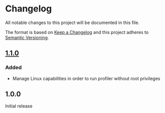 # Changelog

All notable changes to this project will be documented in this file.

The format is based on [Keep a Changelog](http://keepachangelog.com/en/1.0.0/)
and this project adheres to [Semantic Versioning](http://semver.org/spec/v2.0.0.html).

## [1.1.0]

### Added
* Manage Linux capabilities in order to run profiler without root privileges

## 1.0.0
Initial release

[Unreleased]: https://github.com/markt-de/puppet-async_profiler/compare/v1.1.0...HEAD
[1.1.0]: https://github.com/markt-de/puppet-async_profiler/compare/1.0.0...1.1.0
